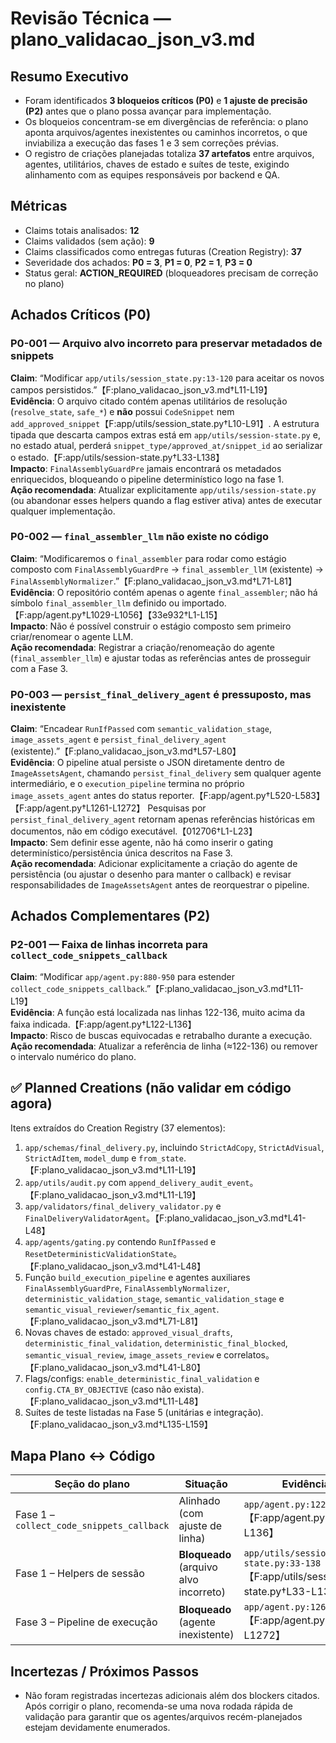 # Revisão Técnica — plano_validacao_json_v3.md

## Resumo Executivo
- Foram identificados **3 bloqueios críticos (P0)** e **1 ajuste de precisão (P2)** antes que o plano possa avançar para implementação.
- Os bloqueios concentram-se em divergências de referência: o plano aponta arquivos/agentes inexistentes ou caminhos incorretos, o que inviabiliza a execução das fases 1 e 3 sem correções prévias.
- O registro de criações planejadas totaliza **37 artefatos** entre arquivos, agentes, utilitários, chaves de estado e suítes de teste, exigindo alinhamento com as equipes responsáveis por backend e QA.

## Métricas
- Claims totais analisados: **12**
- Claims validados (sem ação): **9**
- Claims classificados como entregas futuras (Creation Registry): **37**
- Severidade dos achados: **P0 = 3**, **P1 = 0**, **P2 = 1**, **P3 = 0**
- Status geral: **ACTION_REQUIRED** (bloqueadores precisam de correção no plano)

## Achados Críticos (P0)

### P0-001 — Arquivo alvo incorreto para preservar metadados de snippets
**Claim**: “Modificar `app/utils/session_state.py:13-120` para aceitar os novos campos persistidos.”【F:plano_validacao_json_v3.md†L11-L19】  
**Evidência**: O arquivo citado contém apenas utilitários de resolução (`resolve_state`, `safe_*`) e **não** possui `CodeSnippet` nem `add_approved_snippet`【F:app/utils/session_state.py†L10-L91】. A estrutura tipada que descarta campos extras está em `app/utils/session-state.py` e, no estado atual, perderá `snippet_type/approved_at/snippet_id` ao serializar o estado.【F:app/utils/session-state.py†L33-L138】  
**Impacto**: `FinalAssemblyGuardPre` jamais encontrará os metadados enriquecidos, bloqueando o pipeline determinístico logo na fase 1.  
**Ação recomendada**: Atualizar explicitamente `app/utils/session-state.py` (ou abandonar esses helpers quando a flag estiver ativa) antes de executar qualquer implementação.

### P0-002 — `final_assembler_llm` não existe no código
**Claim**: “Modificaremos o `final_assembler` para rodar como estágio composto com `FinalAssemblyGuardPre` → `final_assembler_llM` (existente) → `FinalAssemblyNormalizer`.”【F:plano_validacao_json_v3.md†L71-L81】  
**Evidência**: O repositório contém apenas o agente `final_assembler`; não há símbolo `final_assembler_llm` definido ou importado.【F:app/agent.py†L1029-L1056】【33e932†L1-L15】  
**Impacto**: Não é possível construir o estágio composto sem primeiro criar/renomear o agente LLM.  
**Ação recomendada**: Registrar a criação/renomeação do agente (`final_assembler_llm`) e ajustar todas as referências antes de prosseguir com a Fase 3.

### P0-003 — `persist_final_delivery_agent` é pressuposto, mas inexistente
**Claim**: “Encadear `RunIfPassed` com `semantic_validation_stage`, `image_assets_agent` e `persist_final_delivery_agent` (existente).”【F:plano_validacao_json_v3.md†L57-L80】  
**Evidência**: O pipeline atual persiste o JSON diretamente dentro de `ImageAssetsAgent`, chamando `persist_final_delivery` sem qualquer agente intermediário, e o `execution_pipeline` termina no próprio `image_assets_agent` antes do status reporter.【F:app/agent.py†L520-L583】【F:app/agent.py†L1261-L1272】 Pesquisas por `persist_final_delivery_agent` retornam apenas referências históricas em documentos, não em código executável.【012706†L1-L23】  
**Impacto**: Sem definir esse agente, não há como inserir o gating determinístico/persistência única descritos na Fase 3.  
**Ação recomendada**: Adicionar explicitamente a criação do agente de persistência (ou ajustar o desenho para manter o callback) e revisar responsabilidades de `ImageAssetsAgent` antes de reorquestrar o pipeline.

## Achados Complementares (P2)

### P2-001 — Faixa de linhas incorreta para `collect_code_snippets_callback`
**Claim**: “Modificar `app/agent.py:880-950` para estender `collect_code_snippets_callback`.”【F:plano_validacao_json_v3.md†L11-L19】  
**Evidência**: A função está localizada nas linhas 122-136, muito acima da faixa indicada.【F:app/agent.py†L122-L136】  
**Impacto**: Risco de buscas equivocadas e retrabalho durante a execução.  
**Ação recomendada**: Atualizar a referência de linha (≈122-136) ou remover o intervalo numérico do plano.

## ✅ Planned Creations (não validar em código agora)
Itens extraídos do Creation Registry (37 elementos):
1. `app/schemas/final_delivery.py`, incluindo `StrictAdCopy`, `StrictAdVisual`, `StrictAdItem`, `model_dump` e `from_state`.【F:plano_validacao_json_v3.md†L11-L19】
2. `app/utils/audit.py` com `append_delivery_audit_event`。【F:plano_validacao_json_v3.md†L11-L19】
3. `app/validators/final_delivery_validator.py` e `FinalDeliveryValidatorAgent`。【F:plano_validacao_json_v3.md†L41-L48】
4. `app/agents/gating.py` contendo `RunIfPassed` e `ResetDeterministicValidationState`。【F:plano_validacao_json_v3.md†L41-L48】
5. Função `build_execution_pipeline` e agentes auxiliares `FinalAssemblyGuardPre`, `FinalAssemblyNormalizer`, `deterministic_validation_stage`, `semantic_validation_stage` e `semantic_visual_reviewer`/`semantic_fix_agent`.【F:plano_validacao_json_v3.md†L71-L81】
6. Novas chaves de estado: `approved_visual_drafts`, `deterministic_final_validation`, `deterministic_final_blocked`, `semantic_visual_review`, `image_assets_review` e correlatos。【F:plano_validacao_json_v3.md†L41-L80】
7. Flags/configs: `enable_deterministic_final_validation` e `config.CTA_BY_OBJECTIVE` (caso não exista).【F:plano_validacao_json_v3.md†L11-L48】
8. Suítes de teste listadas na Fase 5 (unitárias e integração).【F:plano_validacao_json_v3.md†L135-L159】

## Mapa Plano ↔ Código
| Seção do plano | Situação | Evidência |
| --- | --- | --- |
| Fase 1 – `collect_code_snippets_callback` | Alinhado (com ajuste de linha) | `app/agent.py:122-136`【F:app/agent.py†L122-L136】 |
| Fase 1 – Helpers de sessão | **Bloqueado** (arquivo alvo incorreto) | `app/utils/session-state.py:33-138`【F:app/utils/session-state.py†L33-L138】 |
| Fase 3 – Pipeline de execução | **Bloqueado** (agente inexistente) | `app/agent.py:1261-1272`【F:app/agent.py†L1261-L1272】 |

## Incertezas / Próximos Passos
- Não foram registradas incertezas adicionais além dos blockers citados. Após corrigir o plano, recomenda-se uma nova rodada rápida de validação para garantir que os agentes/arquivos recém-planejados estejam devidamente enumerados.

